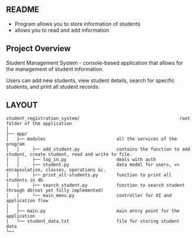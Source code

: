 ## README
- Program allows you to store information of students
- allows you to read and add information

## Project Overview
Student Management System - console-based application that allows for the management of student information.

Users can add new students, view student details, search for specific students, and print all student records.

## LAYOUT
```
student_registration_system/                                      root folder of the application
│
├── app/
│   ├── modules                           all the services of the program
│   │     ├── add_student.py              contains the function to add student, create student, read and write to file.
│   │     ├── log_in.py                   deals with auth
│   │     ├── student.py                  data model for users, => encapsulation, classes, operations &c.
│   │     ├── print_all-students.py       function to print all students in db
│   │     ├── search_student.py           function to search student through db(not yet fully implemented)
│   │     └── main_menu.py                controller for UI and application flow
│   │ 
│   ├── main.py                           main entry point for the application
│   └── student_data.txt                  file for storing student data
└── 
```